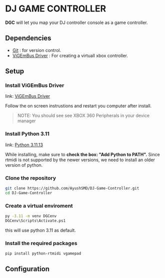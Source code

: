 # DJ GAME CONTROLLER 
**DGC** will let you map your DJ controller console as a game controller.

## Dependencies
- [Git](https://git-scm.com/downloads) : for version control.
- [ViGEmBus Driver](https://vigembusdriver.com/download/) : For creating a virtuall xbox controller.

## Setup

### Install ViGEmBus Driver
link: [ViGEmBus Driver](https://vigembusdriver.com/download/)

Follow the on screen instrustions and restart you computer after install.

> NOTE: You should see see XBOX 360 Peripherals in your device manager

### Install Python 3.11
link: [Python 3.11.13](https://www.python.org/downloads/release/python-31113/)

While installing, make sure to **check the box: "Add Python to PATH".**
Since rtmidi is not supported by the newer versions, we need to install an older version of python.

### Clone the repository
```sh
git clone https://github.com/AyushSMD/DJ-Game-Controller.git
cd DJ-Game-Controller
```

### Create a virtual enviroment

```sh
py -3.11 -m venv DGCenv
DGCenv\Scripts\Activate.ps1
```
this will use python 3.11 as default.

### Install the required packages

```sh
pip install python-rtmidi vgamepad
```

## Configuration

